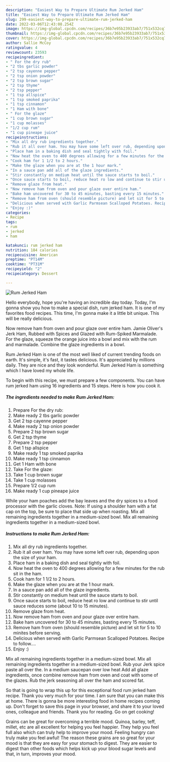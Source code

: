 ```yaml
---
description: "Easiest Way to Prepare Ultimate Rum Jerked Ham"
title: "Easiest Way to Prepare Ultimate Rum Jerked Ham"
slug: 299-easiest-way-to-prepare-ultimate-rum-jerked-ham
date: 2022-03-06T12:43:08.254Z
image: https://img-global.cpcdn.com/recipes/36b7e95b23933ab7/751x532cq70/rum-jerked-ham-recipe-main-photo.jpg
thumbnail: https://img-global.cpcdn.com/recipes/36b7e95b23933ab7/751x532cq70/rum-jerked-ham-recipe-main-photo.jpg
cover: https://img-global.cpcdn.com/recipes/36b7e95b23933ab7/751x532cq70/rum-jerked-ham-recipe-main-photo.jpg
author: Sallie McCoy
ratingvalue: 4
reviewcount: 23593
recipeingredient:
- " For the dry rub"
- "2 tbs garlic powder"
- "2 tsp cayenne pepper"
- "2 tsp onion powder"
- "2 tsp brown sugar"
- "2 tsp thyme"
- "2 tsp pepper"
- "1 tsp allspice"
- "1 tsp smoked paprika"
- "1 tsp cinnamon"
- "1 Ham with bone"
- " For the glaze"
- "1 cup brown sugar"
- "1 cup molasses"
- "1/2 cup rum"
- "1 cup pineape juice"
recipeinstructions:
- "Mix all dry rub ingredients together."
- "Rub it all over ham. You may have some left over rub, depending upon the size of your ham."
- "Place ham in a baking dish and seal tightly with foil."
- "Now heat the oven to 400 degrees allowing for a few minutes for the rub sit in the ham."
- "Cook ham for 1 1/2 to 2 hours."
- "Make the glaze when you are at the 1 hour mark."
- "In a sauce pan add all of the glaze ingredients."
- "Stir constantly on medium heat until the sauce starts to boil."
- "Once sauce starts to boil, reduce heat ro low and continue to stir until sauce reduces some (about 10 to 15 minutes)."
- "Remove glaze from heat."
- "Now remove ham from oven and pour glaze over entire ham."
- "Bake ham uncovered for 30 to 45 minutes, basting every 15 minutes."
- "Remove ham from oven (should resemble picture) and let sit for 5 to 10 minites before serving."
- "Delicious when served with Garlic Parmsean Scalloped Potatoes. Recipe to follow...."
- "Enjoy :)"
categories:
- Recipe
tags:
- rum
- jerked
- ham

katakunci: rum jerked ham 
nutrition: 184 calories
recipecuisine: American
preptime: "PT14M"
cooktime: "PT31M"
recipeyield: "2"
recipecategory: Dessert

---
```



![Rum Jerked Ham](https://img-global.cpcdn.com/recipes/36b7e95b23933ab7/751x532cq70/rum-jerked-ham-recipe-main-photo.jpg)

Hello everybody, hope you're having an incredible day today. Today, I'm gonna show you how to make a special dish, rum jerked ham. It is one of my favorites food recipes. This time, I'm gonna make it a little bit unique. This will be really delicious.

Now remove ham from oven and pour glaze over entire ham. Jamie Oliver&#39;s Jerk Ham, Rubbed with Spices and Glazed with Rum-Spiked Marmalade. For the glaze, squeeze the orange juice into a bowl and mix with the rum and marmalade. Combine the glaze ingredients in a bowl.

Rum Jerked Ham is one of the most well liked of current trending foods on earth. It's simple, it's fast, it tastes delicious. It's appreciated by millions daily. They are nice and they look wonderful. Rum Jerked Ham is something which I have loved my whole life.


To begin with this recipe, we must prepare a few components. You can have rum jerked ham using 16 ingredients and 15 steps. Here is how you cook it.

<!--inarticleads1-->

##### The ingredients needed to make Rum Jerked Ham:

1. Prepare  For the dry rub:
1. Make ready 2 tbs garlic powder
1. Get 2 tsp cayenne pepper
1. Make ready 2 tsp onion powder
1. Prepare 2 tsp brown sugar
1. Get 2 tsp thyme
1. Prepare 2 tsp pepper
1. Get 1 tsp allspice
1. Make ready 1 tsp smoked paprika
1. Make ready 1 tsp cinnamon
1. Get 1 Ham with bone
1. Take  For the glaze:
1. Take 1 cup brown sugar
1. Take 1 cup molasses
1. Prepare 1/2 cup rum
1. Make ready 1 cup pineape juice


While your ham poaches add the bay leaves and the dry spices to a food processor with the garlic cloves. Note: If using a shoulder ham with a fat cap on the top, be sure to place that side up when roasting. Mix all remaining ingredients together in a medium-sized bowl. Mix all remaining ingredients together in a medium-sized bowl. 

<!--inarticleads2-->

##### Instructions to make Rum Jerked Ham:

1. Mix all dry rub ingredients together.
1. Rub it all over ham. You may have some left over rub, depending upon the size of your ham.
1. Place ham in a baking dish and seal tightly with foil.
1. Now heat the oven to 400 degrees allowing for a few minutes for the rub sit in the ham.
1. Cook ham for 1 1/2 to 2 hours.
1. Make the glaze when you are at the 1 hour mark.
1. In a sauce pan add all of the glaze ingredients.
1. Stir constantly on medium heat until the sauce starts to boil.
1. Once sauce starts to boil, reduce heat ro low and continue to stir until sauce reduces some (about 10 to 15 minutes).
1. Remove glaze from heat.
1. Now remove ham from oven and pour glaze over entire ham.
1. Bake ham uncovered for 30 to 45 minutes, basting every 15 minutes.
1. Remove ham from oven (should resemble picture) and let sit for 5 to 10 minites before serving.
1. Delicious when served with Garlic Parmsean Scalloped Potatoes. Recipe to follow....
1. Enjoy :)


Mix all remaining ingredients together in a medium-sized bowl. Mix all remaining ingredients together in a medium-sized bowl. Rub your Jerk spice paste all over the. In a medium saucepan over low heat Add all glaze ingredients, once combine remove ham from oven and coat with some of the glazes. Rub the jerk seasoning all over the ham and scored fat. 

So that is going to wrap this up for this exceptional food rum jerked ham recipe. Thank you very much for your time. I am sure that you can make this at home. There is gonna be more interesting food in home recipes coming up. Don't forget to save this page in your browser, and share it to your loved ones, colleague and friends. Thank you for reading. Go on get cooking!

Grains can be great for overcoming a terrible mood. Quinoa, barley, teff, millet, etc are all excellent for helping you feel happier. They help you feel full also which can truly help to improve your mood. Feeling hungry can truly make you feel awful! The reason these grains are so great for your mood is that they are easy for your stomach to digest. They are easier to digest than other foods which helps kick up your blood sugar levels and that, in turn, improves your mood.
